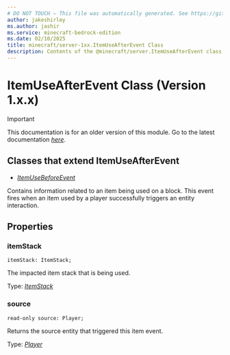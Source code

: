 ```yaml
---
# DO NOT TOUCH — This file was automatically generated. See https://github.com/mojang/minecraftapidocsgenerator to modify descriptions, examples, etc.
author: jakeshirley
ms.author: jashir
ms.service: minecraft-bedrock-edition
ms.date: 02/10/2025
title: minecraft/server-1xx.ItemUseAfterEvent Class
description: Contents of the @minecraft/server.ItemUseAfterEvent class (Version 1.x.x).
---
```

# ItemUseAfterEvent Class (Version 1.x.x)

> [!IMPORTANT]
> This documentation is for an older version of this module. Go to the latest documentation [*here*](../../../scriptapi/minecraft/server/ItemUseAfterEvent.md).

## Classes that extend ItemUseAfterEvent
- [*ItemUseBeforeEvent*](ItemUseBeforeEvent.md)

Contains information related to an item being used on a block. This event fires when an item used by a player successfully triggers an entity interaction.

## Properties

### **itemStack**
`itemStack: ItemStack;`

The impacted item stack that is being used.

Type: [*ItemStack*](ItemStack.md)

### **source**
`read-only source: Player;`

Returns the source entity that triggered this item event.

Type: [*Player*](Player.md)
